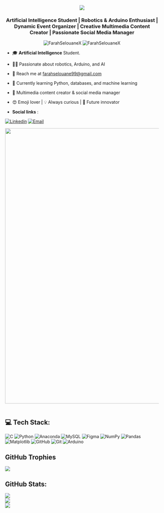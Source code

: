 <img align="right"  />

<h1 align="center">
    <img src="https://readme-typing-svg.herokuapp.com/?font=Righteous&size=35&center=true&vCenter=true&width=500&height=70&duration=4000&lines=Hi+There!;+I'm+farah+selouane;" />
<h3 align="center">Artificial Intelligence Student | Robotics & Arduino Enthusiast | Dynamic Event Organizer | Creative Multimedia Content Creator | Passionate Social Media Manager </h3>

<p align="center"> <img src="https://komarev.com/ghpvc/?username=FarahSelouaneX&label=Profile%20views&color=0e75b6&style=flat" alt="FarahSelouaneX" />
		   <img src="https://img.shields.io/github/followers/FarahSelouaneX?label=Followers" alt="FarahSelouaneX" />


- 🎓 **Artificial Intelligence** Student.

- 👨‍💻  Passionate about robotics, Arduino, and AI

- 📝 Reach me at farahselouane99@gmail.com

- 🌱 Currently learning Python, databases, and machine learning

- 🎨 Multimedia content creator & social media manager

- 😍 Emoji lover | 💡 Always curious | 🚀 Future innovator
- **Social links** :
  <p align="center">
<a href="https://www.linkedin.com/in/farah-selouane" target="_blank"><img alt="Linkedin" src="https://img.shields.io/badge/LinkedIn-@farahprvx-blue?style=flat&logo=linkedin"></a>
<a href="mailto:farahselouane99@gmail.com"><img alt="Email" src="https://img.shields.io/badge/Email-farahselouane99@gmail.com-blue?style=flat&logo=gmail"></a>
</p>

<img src="https://github.com/Anmol-Baranwal/Cool-GIFs-For-GitHub/assets/74038190/80728820-e06b-4f96-9c9e-9df46f0cc0a5" width="900">
<br><br>


## 💻 Tech Stack:
![C](https://img.shields.io/badge/c-%2300599C.svg?style=plastic&logo=c&logoColor=white) ![Python](https://img.shields.io/badge/python-3670A0?style=plastic&logo=python&logoColor=ffdd54) ![Anaconda](https://img.shields.io/badge/Anaconda-%2344A833.svg?style=plastic&logo=anaconda&logoColor=white) ![MySQL](https://img.shields.io/badge/mysql-4479A1.svg?style=plastic&logo=mysql&logoColor=white) ![Figma](https://img.shields.io/badge/figma-%23F24E1E.svg?style=plastic&logo=figma&logoColor=white) ![NumPy](https://img.shields.io/badge/numpy-%23013243.svg?style=plastic&logo=numpy&logoColor=white) ![Pandas](https://img.shields.io/badge/pandas-%23150458.svg?style=plastic&logo=pandas&logoColor=white) ![Matplotlib](https://img.shields.io/badge/Matplotlib-%23ffffff.svg?style=plastic&logo=Matplotlib&logoColor=black) ![GitHub](https://img.shields.io/badge/github-%23121011.svg?style=plastic&logo=github&logoColor=white) ![Git](https://img.shields.io/badge/git-%23F05033.svg?style=plastic&logo=git&logoColor=white) ![Arduino](https://img.shields.io/badge/-Arduino-00979D?style=plastic&logo=Arduino&logoColor=white)

## GitHub Trophies
![](https://github-profile-trophy.vercel.app/?username=FarahSelouaneX&theme=transparent&no-frame=false&no-bg=true&margin-w=4)


##  GitHub Stats:
![](https://github-readme-stats.vercel.app/api?username=FarahSelouaneX&theme=transparent&hide_border=false&include_all_commits=false&count_private=true)<br/>
![](https://nirzak-streak-stats.vercel.app/?user=FarahSelouaneX&theme=transparent&hide_border=false)<br/>
![](https://github-contributor-stats.vercel.app/api?username=FarahSelouaneX&limit=5&theme=transparent&combine_all_yearly_contributions=true)
<!-- Proudly created with GPRM ( https://gprm.itsvg.in ) -->








<!-- Proudly created with GPRM ( https://gprm.itsvg.in ) -->

 
